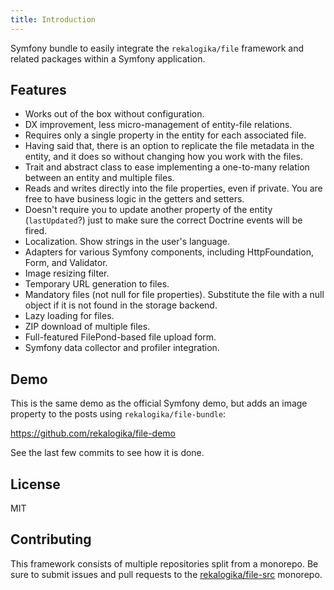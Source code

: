 ```yaml
---
title: Introduction
---
```


Symfony bundle to easily integrate the `rekalogika/file` framework and related
packages within a Symfony application.

## Features

* Works out of the box without configuration.
* DX improvement, less micro-management of entity-file relations.
* Requires only a single property in the entity for each associated file.
* Having said that, there is an option to replicate the file metadata in the
  entity, and it does so without changing how you work with the files.
* Trait and abstract class to ease implementing a one-to-many relation between
  an entity and multiple files.
* Reads and writes directly into the file properties, even if private. You are
  free to have business logic in the getters and setters.
* Doesn't require you to update another property of the entity (`lastUpdated`?)
  just to make sure the correct Doctrine events will be fired.
* Localization. Show strings in the user's language.
* Adapters for various Symfony components, including HttpFoundation, Form, and
  Validator.
* Image resizing filter.
* Temporary URL generation to files.
* Mandatory files (not null for file properties). Substitute the file with a
  null object if it is not found in the storage backend.
* Lazy loading for files.
* ZIP download of multiple files.
* Full-featured FilePond-based file upload form.
* Symfony data collector and profiler integration.

## Demo

This is the same demo as the official Symfony demo, but adds an image property
to the posts using `rekalogika/file-bundle`:

https://github.com/rekalogika/file-demo

See the last few commits to see how it is done.

## License

MIT

## Contributing

This framework consists of multiple repositories split from a monorepo. Be
sure to submit issues and pull requests to the
[rekalogika/file-src](https://github.com/rekalogika/file-src) monorepo.